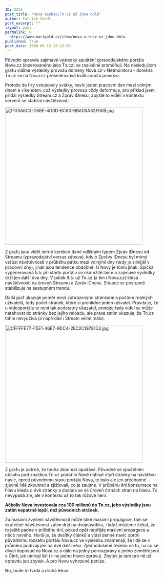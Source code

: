 ```yaml
---
ID: 2235
post_title: 'Nova a&nbsp;Tn.cz už jdou dolů'
author: Patrick Zandl
post_excerpt: ""
layout: post
permalink: >
  https://www.marigold.cz/item/nova-a-tncz-uz-jdou-dolu
published: true
post_date: 2008-05-12 15:12:56
---
```

Původní opravdu zajímavé výsledky spuštění zpravodajského portálu Nova.cz (inzerovaného jako Tn.cz) se radikálně proměňují. Na následujícím grafu vidíme výsledky provozu domény Nova.cz v Netmonitoru - doména Tn.cz se na Nova.cz přesměrovává kvůli součtu provozu. 

Protože do hry vstupovaly svátky, navíc jeden pracovní den mezi volným dnem a víkendem, což výsledky provozu vždy deformuje, pro příklad jsem přidal výsledky Stream.cz a Zpráv iDnesu, abyste to viděli v kontextu serverů se stabilní návštěvností. 

<img src="http://www.marigold.cz/wp-content/uploads//1F33A6C3-D5BE-4D0D-BC80-BBAD5A32F00B.jpg" alt="1F33A6C3-D5BE-4D0D-BC80-BBAD5A32F00B.jpg" border="0" width="450"/>

Z grafu jsou vidět mírné korekce dané odlišným typem Zpráv iDnesu od Streamu (zpravodajství versus zábava), kdy o Zprávy iDnesu byl mírný vzrůst návštěvnosti v průběhu pátku mezi volnými dny (tedy je silnější v pracovní dny), jinak jsou tendence obdobné. U Novy je tomu jinak. Špička vygenerovaná 5.5. při startu portálu se okamžitě láme a zajímavé výsledky drží jen další dva dny. V pátek 9.5. už Tn.cz (a tím i Nova.cz) klesá návštěvností na úroveň Streamu a Zpráv iDnesu. Situace se postupně stabilizuje na sestupném trendu. 

Další graf ukazuje poměr mezi zobrazenými stránkami a počtem reálných uživatelů, tedy počet stránek, které si prohlídne jeden uživatel. Pravda je, že u videoportálu to není tak podstatný ukazatel, protože řada videí se může natahovat do stránky bez jejího reloadu, ale praxe zatím ukazuje, že Tn.cz tohle nevyužívá (a například i Stream velmi málo).

<img src="http://www.marigold.cz/wp-content/uploads//CFFFFE77-F5E1-46E7-9DC4-2EC2C19781D2.jpg" alt="CFFFFE77-F5E1-46E7-9DC4-2EC2C19781D2.jpg" border="0" width="450" />

Z grafu je patrné, že touha zkoumat opadává. Původně se spuštěním obsahu pod značkou Tn.cz podařilo Nově nahnat čtyři stránky na návštěvu navíc, oproti původnímu stavu portálu Nova, to bylo ale jen přechodné - zjevně lidé zkoumali a zjišťovali, co je zaujme. V průběhu dní konzumace na hlavu klesla o dvě stránky a dostala se na úroveň čtrnácti stran na hlavu. To nevypadá zle, ale v kontextu už to tak růžové není. 

<strong>Ačkoliv Nova investovala cca 100 milionů do Tn.cz, jeho výsledky jsou zatím nepatrně lepší, než původních stránek.</strong> 

Za masivní zvýšení návštěvnosti může také masivní propagace, tam se skutečně návštěvnost zatím drží na dvojnásobku, i když můžeme čekat, že to ještě padne v průběhu dní, pokud opět nepřijde masivní propagace a něco nového. Horší je, že desítky článků a videí denně navíc oproti původnímu rozsahu portálu Nova.cz ve výsledku znamenají, že lidé se v  průměru podívají jen na dvě další věci. Zjednodušeně řečeno na to, na co se dívali doposud na Nova.cz a dále na jedny pornozprávy a jedno zemětřesení v Číně, jak umírají lidi (= na jednu hlavní zprávu). Zbytek je tam pro ně už opravdu jen zbytek. A pro Novu vyhozené peníze. 

Nu, bude to tvrdá a drahá lekce.